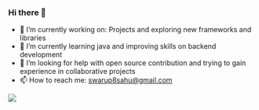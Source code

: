 ### Hi there 👋
<!--**swarupsahu08/swarupsahu08** is a ✨ _special_ ✨ repository because its `README.md` (this file) appears on your GitHub profile. -->

- 🔭 I’m currently working on: Projects and exploring new frameworks and libraries
- 🌱 I’m currently learning java and improving skills on backend development
- 🤔 I’m looking for help with open source contribution and trying to gain experience in collaborative projects
- 📫 How to reach me: swarup8sahu@gmail.com

<img src="https://holopin.me/swarup08">
